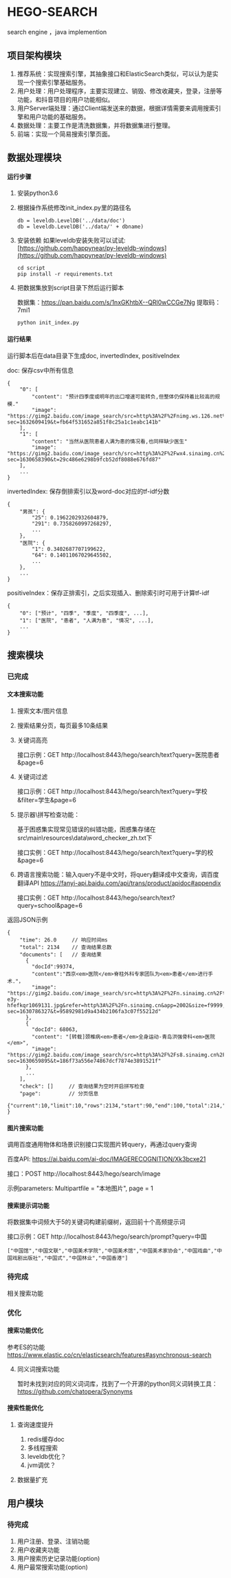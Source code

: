 # HEGO-SEARCH
search engine ，java implemention

## 项目架构模块
1. 推荐系统：实现搜索引擎，其抽象接口和ElasticSearch类似，可以认为是实现一个搜索引擎基础服务。
2. 用户处理：用户处理程序，主要实现建立、销毁、修改收藏夹，登录，注册等功能，和抖音项目的用户功能相似。
3. 用户Server端处理：通过Client端发送来的数据，根据详情需要来调用搜索引擎和用户功能的基础服务。
4. 数据处理：主要工作是清洗数据集，并将数据集进行整理。
5. 前端：实现一个简易搜索引擎页面。

## 数据处理模块

#### 运行步骤
1. 安装python3.6
2. 根据操作系统修改init_index.py里的路径名
    ```
    db = leveldb.LevelDB('../data/doc')
    db = leveldb.LevelDB('../data/' + dbname)
    ```
3. 安装依赖
    如果leveldb安装失败可以试试: [https://github.com/happynear/py-leveldb-windows](https://github.com/happynear/py-leveldb-windows)
    
    ```
    cd script
    pip install -r requirements.txt
    ```
4. 把数据集放到script目录下然后运行脚本
    
    数据集：https://pan.baidu.com/s/1nxGKhtbX--QRl0wCCGe7Ng 
        提取码：7mi1 

    ```
   python init_index.py
    ```
#### 运行结果
运行脚本后在data目录下生成doc, invertedIndex, positiveIndex

doc: 保存csv中所有信息

```
{
    "0": [
        "content": "预计四季度或明年的出口增速可能转负,但整体仍保持着比较高的规模."
        "image": "https://gimg2.baidu.com/image_search/src=http%3A%2F%2Fnimg.ws.126.net%2F%3Furl%3Dhttp%253A%252F%252Fdingyue.ws.126.net%252F2021%252F0819%252F14f73805j00qy27bs000xc000hs009hg.jpg%26thumbnail%3D650x2147483647%26quality%3D80%26type%3Djpg&refer=http%3A%2F%2Fnimg.ws.126.net&app=2002&size=f9999,10000&q=a80&n=0&g=0n&fmt=jpeg?sec=1632609419&t=fb64f531652a851f8c25a1c1eabc141b"
    ],
    "1": [
        "content": "当然从医院患者人满为患的情况看,也同样缺少医生"
        "image": "https://gimg2.baidu.com/image_search/src=http%3A%2F%2Fwx4.sinaimg.cn%2Fcrop.0.11.1786.993%2F0033ImPzly1gkp0ee8jbrj61dm0rwu0x02.jpg&refer=http%3A%2F%2Fwx4.sinaimg.cn&app=2002&size=f9999,10000&q=a80&n=0&g=0n&fmt=jpeg?sec=1630658390&t=29c486e6298b9fcb52df8088e676fd87"
    ],
    ...
}
```

invertedIndex: 保存倒排索引以及word-doc对应的tf-idf分数

```
{
	"男孩": {
		"25": 0.1962202932604879, 
		"291": 0.7358260997268297,
		...
	},
	"医院": {
		"1": 0.3402687707199622, 
		"64": 0.14011067029645502,
		...
	},
	...
}
```

positiveIndex：保存正排索引，之后实现插入、删除索引时可用于计算tf-idf

```
{
    "0": ["预计", "四季", "季度", "四季度", ...],
    "1": ["医院", "患者", "人满为患", "情况", ...],
	...
}
```

## 搜索模块

### 已完成
#### 文本搜索功能
1. 搜索文本/图片信息
2. 搜索结果分页，每页最多10条结果
3. 关键词高亮

    接口示例：GET http://localhost:8443/hego/search/text?query=医院患者&page=6
    
4. 关键词过滤

    接口示例：GET http://localhost:8443/hego/search/text?query=学校&filter=学生&page=6
 
5. 提示器\拼写检查功能：
 
    基于困惑集实现常见错误的纠错功能，困惑集存储在src\main\resources\data\word_checker_zh.txt下
      
    接口实例：GET http://localhost:8443/hego/search/text?query=学的校&page=6

6. 跨语言搜索功能：输入query不是中文时，将query翻译成中文查询，调百度翻译API
    https://fanyi-api.baidu.com/api/trans/product/apidoc#appendix
    
    接口实例：GET http://localhost:8443/hego/search/text?query=school&page=6

返回JSON示例
```
{
    "time": 26.0     // 响应时间ms
    "total": 2134    // 查询结果总数
    "documents": [   // 查询结果
      {
        "docId":99374,
        "content":"西京<em>医院</em>脊柱外科专家团队为<em>患者</em>进行手术."，
        "image": "https://gimg2.baidu.com/image_search/src=http%3A%2F%2Fn.sinaimg.cn%2Ftranslate%2F386%2Fw729h457%2F20180712%2F-e3y-hfefkqr1069131.jpg&refer=http%3A%2F%2Fn.sinaimg.cn&app=2002&size=f9999,10000&q=a80&n=0&g=0n&fmt=jpeg?sec=1630786327&t=95892981d9a434b2106fa3c07f55212d"
      },
      {
        "docId": 68063,
        "content": "[转载]颈椎病<em>患者</em>全身运动-青岛洪强骨科<em>医院</em>",
        "image": "https://gimg2.baidu.com/image_search/src=http%3A%2F%2Fs8.sinaimg.cn%2Fmiddle%2F78eb8059hbbf4ac2408a0%26690&refer=http%3A%2F%2Fs8.sinaimg.cn&app=2002&size=f9999,10000&q=a80&n=0&g=0n&fmt=jpeg?sec=1630659895&t=186f73a556e74867dcf7874e3891521f"
      },
      ...
    ],
    "check": []     // 查询结果为空时开启拼写检查
    "page":         // 分页信息
      {"current":10,"limit":10,"rows":2134,"start":90,"end":100,"total":214,"from":5,"to":15}
}
```   
#### 图片搜索功能

调用百度通用物体和场景识别接口实现图片转query，再通过query查询

百度API: https://ai.baidu.com/ai-doc/IMAGERECOGNITION/Xk3bcxe21

接口：POST http://localhost:8443/hego/search/image

示例parameters: Multipartfile = "本地图片", page = 1

#### 搜索提示词功能
 
将数据集中词频大于5的关键词构建前缀树，返回前十个高频提示词

接口示例：GET http://localhost:8443/hego/search/prompt?query=中国 

```
["中国馆","中国文联","中国美术学院","中国美术馆","中国美术家协会","中国戏曲","中国戏剧出版社","中国式","中国林业","中国香港"]
```
    
### 待完成

相关搜索功能


### 优化

#### 搜索功能优化

参考ES的功能
https://www.elastic.co/cn/elasticsearch/features#asynchronous-search


4. 同义词搜索功能

    暂时未找到对应的同义词词库，找到了一个开源的python同义词转换工具：https://github.com/chatopera/Synonyms

#### 搜索性能优化
1. 查询速度提升 
    1. redis缓存doc 
    2. 多线程搜索
    3. leveldb优化？
    4. jvm调优？
    
2. 数据量扩充


## 用户模块
### 待完成
1. 用户注册、登录、注销功能
2. 用户收藏夹功能
3. 用户搜索历史记录功能(option)
4. 用户最常搜索功能(option)
